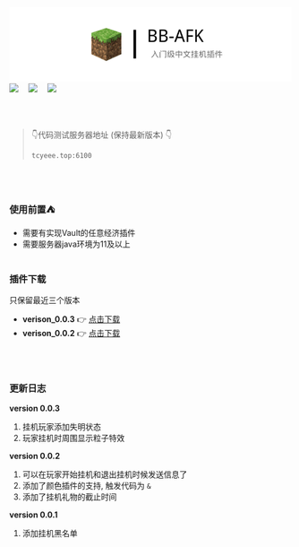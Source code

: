 ![i](./src/main/resources/img/logo.png)
![](https://img.shields.io/badge/minecraft-服务器插件-red.svg)&emsp;
![](https://img.shields.io/badge/📩-tcyeee@outlook.com-green.svg)&emsp;
![](https://img.shields.io/badge/QQ群-1054143983-green.svg)&emsp;

<br><br>

> 👇代码测试服务器地址 (保持最新版本) 👇
>
> ```
>tcyeee.top:6100
> ```

<br><br>

###  使用前置⛺️

* 需要有实现Vault的任意经济插件
* 需要服务器java环境为11及以上
  <br><br>

### 插件下载️

只保留最近三个版本

* **verison_0.0.3**  👉 [点击下载](http://img.tcyeee.top/display/BenBenAfk-0.0.3.jar)
* **verison_0.0.2**  👉 [点击下载](http://img.tcyeee.top/display/BenBenAfk-0.02.jar)

<br><br>


### 更新日志

**version 0.0.3**

1. 挂机玩家添加失明状态
2. 玩家挂机时周围显示粒子特效



**version 0.0.2**

1. 可以在玩家开始挂机和退出挂机时候发送信息了
2. 添加了颜色插件的支持, 触发代码为  `&`
3. 添加了挂机礼物的截止时间



**version 0.0.1**

1. 添加挂机黑名单






